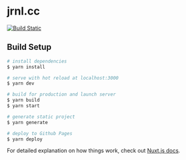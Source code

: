 # jrnl.cc

[![Build Static](https://github.com/yaruson/jrnl.cc/actions/workflows/cd.yml/badge.svg)](https://github.com/yaruson/jrnl.cc/actions/workflows/cd.yml)

## Build Setup

```bash
# install dependencies
$ yarn install

# serve with hot reload at localhost:3000
$ yarn dev

# build for production and launch server
$ yarn build
$ yarn start

# generate static project
$ yarn generate

# deploy to Github Pages
$ yarn deploy
```

For detailed explanation on how things work, check out [Nuxt.js docs](https://nuxtjs.org).
